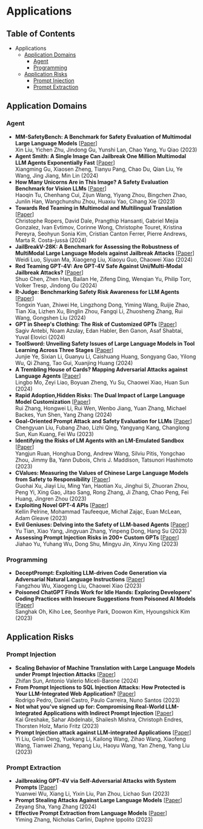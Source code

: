# Applications
## Table of Contents
- Applications
	 - [Application Domains](#application-domains)
		 - [Agent](#agent)
		 - [Programming](#programming)
	 - [Application Risks](#application-risks)
		 - [Prompt Injection](#prompt-injection)
		 - [Prompt Extraction](#prompt-extraction)
## Application Domains
### Agent
- **MM-SafetyBench: A Benchmark for Safety Evaluation of Multimodal Large Language Models** \[[Paper](https://arxiv.org/abs/2311.176)\] <br />
Xin Liu, Yichen Zhu, Jindong Gu, Yunshi Lan, Chao Yang, Yu Qiao (2023)<br />
- **Agent Smith: A Single Image Can Jailbreak One Million Multimodal LLM Agents Exponentially Fast** \[[Paper](https://arxiv.org/abs/2402.08567)\] <br />
Xiangming Gu, Xiaosen Zheng, Tianyu Pang, Chao Du, Qian Liu, Ye Wang, Jing Jiang, Min Lin (2024)<br />
- **How Many Unicorns Are in This Image? A Safety Evaluation Benchmark for Vision LLMs** \[[Paper](https://arxiv.org/abs/2311.16101)\] <br />
Haoqin Tu, Chenhang Cui, Zijun Wang, Yiyang Zhou, Bingchen Zhao, Junlin Han, Wangchunshu Zhou, Huaxiu Yao, Cihang Xie (2023)<br />
- **Towards Red Teaming in Multimodal and Multilingual Translation** \[[Paper](https://arxiv.org/abs/2401.16247)\] <br />
Christophe Ropers, David Dale, Prangthip Hansanti, Gabriel Mejia Gonzalez, Ivan Evtimov, Corinne Wong, Christophe Touret, Kristina Pereyra, Seohyun Sonia Kim, Cristian Canton Ferrer, Pierre Andrews, Marta R. Costa-jussà (2024)<br />
- **JailBreakV-28K: A Benchmark for Assessing the Robustness of MultiModal Large Language Models against Jailbreak Attacks** \[[Paper](https://arxiv.org/abs/2404.03027)\] <br />
Weidi Luo, Siyuan Ma, Xiaogeng Liu, Xiaoyu Guo, Chaowei Xiao (2024)<br />
- **Red Teaming GPT-4V: Are GPT-4V Safe Against Uni/Multi-Modal Jailbreak Attacks?** \[[Paper](https://arxiv.org/abs/2404.03411)\] <br />
Shuo Chen, Zhen Han, Bailan He, Zifeng Ding, Wenqian Yu, Philip Torr, Volker Tresp, Jindong Gu (2024)<br />
- **R-Judge: Benchmarking Safety Risk Awareness for LLM Agents** \[[Paper](https://arxiv.org/abs/2401.10019)\] <br />
Tongxin Yuan, Zhiwei He, Lingzhong Dong, Yiming Wang, Ruijie Zhao, Tian Xia, Lizhen Xu, Binglin Zhou, Fangqi Li, Zhuosheng Zhang, Rui Wang, Gongshen Liu (2024)<br />
- **GPT in Sheep's Clothing: The Risk of Customized GPTs** \[[Paper](https://arxiv.org/abs/2401.09075)\] <br />
Sagiv Antebi, Noam Azulay, Edan Habler, Ben Ganon, Asaf Shabtai, Yuval Elovici (2024)<br />
- **ToolSword: Unveiling Safety Issues of Large Language Models in Tool Learning Across Three Stages** \[[Paper](https://arxiv.org/abs/2402.10753)\] <br />
Junjie Ye, Sixian Li, Guanyu Li, Caishuang Huang, Songyang Gao, Yilong Wu, Qi Zhang, Tao Gui, Xuanjing Huang (2024)<br />
- **A Trembling House of Cards? Mapping Adversarial Attacks against Language Agents** \[[Paper](https://arxiv.org/abs/2402.10196)\] <br />
Lingbo Mo, Zeyi Liao, Boyuan Zheng, Yu Su, Chaowei Xiao, Huan Sun (2024)<br />
- **Rapid Adoption,Hidden Risks: The Dual Impact of Large Language Model Customization** \[[Paper](https://arxiv.org/abs/2402.09179)\] <br />
Rui Zhang, Hongwei Li, Rui Wen, Wenbo Jiang, Yuan Zhang, Michael Backes, Yun Shen, Yang Zhang (2024)<br />
- **Goal-Oriented Prompt Attack and Safety Evaluation for LLMs** \[[Paper](https://arxiv.org/abs/2309.1183)\] <br />
Chengyuan Liu, Fubang Zhao, Lizhi Qing, Yangyang Kang, Changlong Sun, Kun Kuang, Fei Wu (2023)<br />
- **Identifying the Risks of LM Agents with an LM-Emulated Sandbox** \[[Paper](https://arxiv.org/abs/2309.15817)\] <br />
Yangjun Ruan, Honghua Dong, Andrew Wang, Silviu Pitis, Yongchao Zhou, Jimmy Ba, Yann Dubois, Chris J. Maddison, Tatsunori Hashimoto (2023)<br />
- **CValues: Measuring the Values of Chinese Large Language Models from Safety to Responsibility** \[[Paper](https://arxiv.org/abs/2307.09705)\] <br />
Guohai Xu, Jiayi Liu, Ming Yan, Haotian Xu, Jinghui Si, Zhuoran Zhou, Peng Yi, Xing Gao, Jitao Sang, Rong Zhang, Ji Zhang, Chao Peng, Fei Huang, Jingren Zhou (2023)<br />
- **Exploiting Novel GPT-4 APIs** \[[Paper](https://arxiv.org/abs/2312.14302)\] <br />
Kellin Pelrine, Mohammad Taufeeque, Michał Zając, Euan McLean, Adam Gleave (2023)<br />
- **Evil Geniuses: Delving into the Safety of LLM-based Agents** \[[Paper](https://arxiv.org/abs/2311.11855)\] <br />
Yu Tian, Xiao Yang, Jingyuan Zhang, Yinpeng Dong, Hang Su (2023)<br />
- **Assessing Prompt Injection Risks in 200+ Custom GPTs** \[[Paper](https://arxiv.org/abs/2311.11538)\] <br />
Jiahao Yu, Yuhang Wu, Dong Shu, Mingyu Jin, Xinyu Xing (2023)<br />
### Programming
- **DeceptPrompt: Exploiting LLM-driven Code Generation via Adversarial Natural Language Instructions** \[[Paper](https://arxiv.org/abs/2312.0473)\] <br />
Fangzhou Wu, Xiaogeng Liu, Chaowei Xiao (2023)<br />
- **Poisoned ChatGPT Finds Work for Idle Hands: Exploring Developers' Coding Practices with Insecure Suggestions from Poisoned AI Models** \[[Paper](https://arxiv.org/abs/2312.06227)\] <br />
Sanghak Oh, Kiho Lee, Seonhye Park, Doowon Kim, Hyoungshick Kim (2023)<br />
## Application Risks
### Prompt Injection
- **Scaling Behavior of Machine Translation with Large Language Models under Prompt Injection Attacks** \[[Paper](https://arxiv.org/abs/2403.09832)\] <br />
Zhifan Sun, Antonio Valerio Miceli-Barone (2024)<br />
- **From Prompt Injections to SQL Injection Attacks: How Protected is Your LLM-Integrated Web Application?** \[[Paper](https://arxiv.org/abs/2308.0199)\] <br />
Rodrigo Pedro, Daniel Castro, Paulo Carreira, Nuno Santos (2023)<br />
- **Not what you've signed up for: Compromising Real-World LLM-Integrated Applications with Indirect Prompt Injection** \[[Paper](https://arxiv.org/abs/2302.12173)\] <br />
Kai Greshake, Sahar Abdelnabi, Shailesh Mishra, Christoph Endres, Thorsten Holz, Mario Fritz (2023)<br />
- **Prompt Injection attack against LLM-integrated Applications** \[[Paper](https://arxiv.org/abs/2306.05499)\] <br />
Yi Liu, Gelei Deng, Yuekang Li, Kailong Wang, Zihao Wang, Xiaofeng Wang, Tianwei Zhang, Yepang Liu, Haoyu Wang, Yan Zheng, Yang Liu (2023)<br />
### Prompt Extraction
- **Jailbreaking GPT-4V via Self-Adversarial Attacks with System Prompts** \[[Paper](https://arxiv.org/abs/2311.09127)\] <br />
Yuanwei Wu, Xiang Li, Yixin Liu, Pan Zhou, Lichao Sun (2023)<br />
- **Prompt Stealing Attacks Against Large Language Models** \[[Paper](https://arxiv.org/abs/2402.12959)\] <br />
Zeyang Sha, Yang Zhang (2024)<br />
- **Effective Prompt Extraction from Language Models** \[[Paper](https://arxiv.org/abs/2307.06865)\] <br />
Yiming Zhang, Nicholas Carlini, Daphne Ippolito (2023)<br />